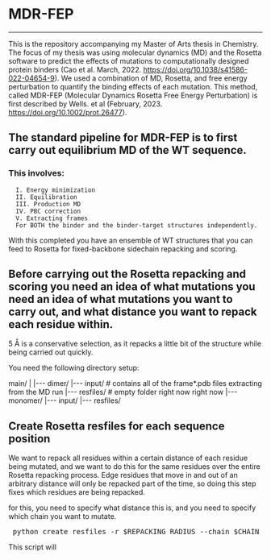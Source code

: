 # MDR-FEP
----

This is the repository accompanying my Master of Arts thesis in Chemistry. The focus of my thesis was using molecular dynamics (MD) and the Rosetta software to predict the effects of mutations to computationally designed protein binders (Cao et al. March, 2022. https://doi.org/10.1038/s41586-022-04654-9). We used a combination of MD, Rosetta, and free energy perturbation to quantify the binding effects of each mutation. This method, called MDR-FEP (Molecular Dynamics Rosetta Free Energy Perturbation) is first described by Wells. et al (February, 2023. https://doi.org/10.1002/prot.26477).

## The standard pipeline for MDR-FEP is to first carry out equilibrium MD of the WT sequence.
### This involves:
```
  I. Energy minimization  
  II. Equilibration  
  III. Production MD  
  IV. PBC correction  
  V. Extracting frames  
  For BOTH the binder and the binder-target structures independently.
```

With this completed you have an ensemble of WT structures that you can feed to Rosetta for fixed-backbone sidechain repacking and scoring.

## Before carrying out the Rosetta repacking and scoring you need an idea of what mutations you need an idea of what mutations you want to carry out, and what distance you want to repack each residue within. 
5 Å is a conservative selection, as it repacks a little bit of the structure while being carried out quickly.

You need the following directory setup:

main/
|
|--- dimer/
      |--- input/    # contains all of the frame*.pdb files extracting from the MD run
      |--- resfiles/ # empty folder right now right now
|--- monomer/
      |--- input/
      |--- resfiles/

## Create Rosetta resfiles for each sequence position
We want to repack all residues within a certain distance of each residue being mutated, and we want to do this for the same residues over the entire Rosetta repacking process. Edge residues that move in and out of an arbitrary distance will only be repacked part of the time, so doing this step fixes which residues are being repacked.

for this, you need to specify what distance this is, and you need to specify which chain you want to mutate. 
<pre> python create_resfiles -r $REPACKING_RADIUS --chain $CHAIN_TO_BE_MUTATED </pre>

This script will 


